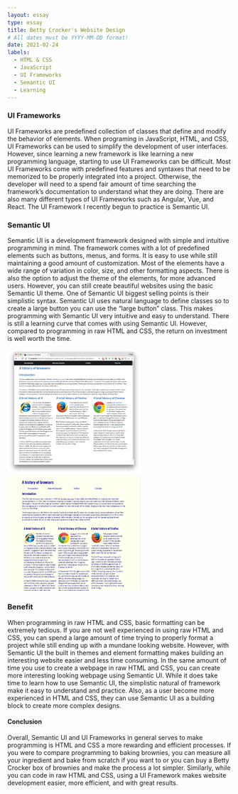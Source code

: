```yaml
---
layout: essay
type: essay
title: Betty Crocker's Website Design
# All dates must be YYYY-MM-DD format!
date: 2021-02-24
labels:
  - HTML & CSS
  - JavaScript
  - UI Frameworks
  - Semantic UI
  - Learning
---
```


### UI Frameworks
UI Frameworks are predefined collection of classes that define and modify the behavior of elements. When programing in JavaScript, HTML, and CSS, UI Frameworks can be used to simplify the development of user interfaces. However, since learning a new framework is like learning a new programming language, starting to use UI Frameworks can be difficult. Most UI Frameworks come with predefined features and syntaxes that need to be memorized to be properly integrated into a project. Otherwise, the developer will need to a spend fair amount of time searching the framework’s documentation to understand what they are doing. There are also many different types of UI Frameworks such as Angular, Vue, and React. The UI Framework I recently begun to practice is Semantic UI.


### Semantic UI
Semantic UI is a development framework designed with simple and intuitive programming in mind. The framework comes with a lot of predefined elements such as buttons, menus, and forms. It is easy to use while still maintaining a good amount of customization. Most of the elements have a wide range of variation in color, size, and other formatting aspects. There is also the option to adjust the theme of the elements, for more advanced users. However, you can still create beautiful websites using the basic Semantic UI theme. One of Semantic UI biggest selling points is their simplistic syntax. Semantic UI uses natural language to define classes so to create a large button you can use the “large button” class. This makes programming with Semantic UI very intuitive and easy to understand. There is still a learning curve that comes with using Semantic UI. However, compared to programming in raw HTML and CSS, the return on investment is well worth the time.

<div class="ui two column center aligned grid cotainer">
  <img class="ui round image column" style="width: 300px" src="../images/semanticUI/semanticBrowser.png">
  <img class="ui round image column" style="width: 300px" src="../images/semanticUI/rawBrowser.png">
</div>
  
### Benefit
When programming in raw HTML and CSS, basic formatting can be extremely tedious. If you are not well experienced in using raw HTML and CSS, you can spend a large amount of time trying to properly format a project while still ending up with a mundane looking website. However, with Semantic UI the  built in themes and element formatting makes building an interesting website easier and less time consuming. In the same amount of time you use to create a webpage in raw HTML and CSS, you can create more interesting looking webpage using Semantic UI. While it does take time to learn how to use Semantic UI, the simplistic natural of framework make it easy to understand and practice. Also, as a user become more experienced in HTML and CSS, they can use Semantic UI as a building block to create more complex designs. 

#### Conclusion

Overall, Semantic UI and UI Frameworks in general serves to make programming is HTML and CSS a more rewarding and efficient processes. If you were to compare programming to baking brownies, you can measure all your ingredient and bake from scratch if you want to or you can buy a Betty Crocker box of brownies and make the process a lot simpler. Similarly, while you can code in raw HTML and CSS, using a UI Framework makes website development easier, more efficient, and with great results. 

